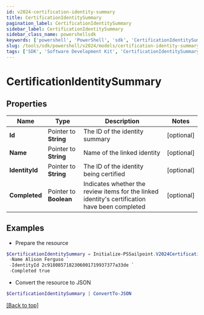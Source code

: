 ```yaml
---
id: v2024-certification-identity-summary
title: CertificationIdentitySummary
pagination_label: CertificationIdentitySummary
sidebar_label: CertificationIdentitySummary
sidebar_class_name: powershellsdk
keywords: ['powershell', 'PowerShell', 'sdk', 'CertificationIdentitySummary'] 
slug: /tools/sdk/powershell/v2024/models/certification-identity-summary
tags: ['SDK', 'Software Development Kit', 'CertificationIdentitySummary']
---
```



# CertificationIdentitySummary

## Properties

Name | Type | Description | Notes
------------ | ------------- | ------------- | -------------
**Id** |  Pointer to **String** | The ID of the identity summary | [optional] 
**Name** |  Pointer to **String** | Name of the linked identity | [optional] 
**IdentityId** |  Pointer to **String** | The ID of the identity being certified | [optional] 
**Completed** |  Pointer to **Boolean** | Indicates whether the review items for the linked identity's certification have been completed | [optional] 

## Examples

- Prepare the resource
```powershell
$CertificationIdentitySummary = Initialize-PSSailpoint.V2024CertificationIdentitySummary  -Id 2c91808772a504f50172a9540e501ba7 `
 -Name Alison Ferguso `
 -IdentityId 2c9180857182306001719937377a33de `
 -Completed true
```

- Convert the resource to JSON
```powershell
$CertificationIdentitySummary | ConvertTo-JSON
```


[[Back to top]](#) 

